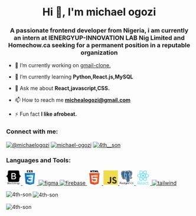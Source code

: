 <h1 align="center">Hi 👋, I'm michael ogozi</h1>
<h3 align="center">A passionate frontend developer from Nigeria, i am currently an intern at IENERGYUP-INNOVATION LAB Nig Limited and Homechow.ca seeking for a permanent position in a reputable organization</h3>

- 🔭 I’m currently working on [gmail-clone.](https://github.com/4th-son/gmail-clone.)

- 🌱 I’m currently learning **Python,React.js,MySQL**

- 💬 Ask me about **React,javascript,CSS.**

- 📫 How to reach me **michealogozi@gmail.com**

- ⚡ Fun fact **I like afrobeat.**

<h3 align="left">Connect with me:</h3>
<p align="left">
<a href="https://twitter.com/@michaelogozi" target="blank"><img align="center" src="https://raw.githubusercontent.com/rahuldkjain/github-profile-readme-generator/master/src/images/icons/Social/twitter.svg" alt="@michaelogozi" height="30" width="40" /></a>
<a href="https://linkedin.com/in/michael-ogozi" target="blank"><img align="center" src="https://raw.githubusercontent.com/rahuldkjain/github-profile-readme-generator/master/src/images/icons/Social/linked-in-alt.svg" alt="michael-ogozi" height="30" width="40" /></a>
<a href="https://instagram.com/4th__son" target="blank"><img align="center" src="https://raw.githubusercontent.com/rahuldkjain/github-profile-readme-generator/master/src/images/icons/Social/instagram.svg" alt="4th__son" height="30" width="40" /></a>
</p>

<h3 align="left">Languages and Tools:</h3>
<p align="left"> <a href="https://getbootstrap.com" target="_blank" rel="noreferrer"> <img src="https://raw.githubusercontent.com/devicons/devicon/master/icons/bootstrap/bootstrap-plain-wordmark.svg" alt="bootstrap" width="40" height="40"/> </a> <a href="https://www.w3schools.com/css/" target="_blank" rel="noreferrer"> <img src="https://raw.githubusercontent.com/devicons/devicon/master/icons/css3/css3-original-wordmark.svg" alt="css3" width="40" height="40"/> </a> <a href="https://www.figma.com/" target="_blank" rel="noreferrer"> <img src="https://www.vectorlogo.zone/logos/figma/figma-icon.svg" alt="figma" width="40" height="40"/> </a> <a href="https://firebase.google.com/" target="_blank" rel="noreferrer"> <img src="https://www.vectorlogo.zone/logos/firebase/firebase-icon.svg" alt="firebase" width="40" height="40"/> </a> <a href="https://www.w3.org/html/" target="_blank" rel="noreferrer"> <img src="https://raw.githubusercontent.com/devicons/devicon/master/icons/html5/html5-original-wordmark.svg" alt="html5" width="40" height="40"/> </a> <a href="https://developer.mozilla.org/en-US/docs/Web/JavaScript" target="_blank" rel="noreferrer"> <img src="https://raw.githubusercontent.com/devicons/devicon/master/icons/javascript/javascript-original.svg" alt="javascript" width="40" height="40"/> </a> <a href="https://www.postgresql.org" target="_blank" rel="noreferrer"> <img src="https://raw.githubusercontent.com/devicons/devicon/master/icons/postgresql/postgresql-original-wordmark.svg" alt="postgresql" width="40" height="40"/> </a> <a href="https://reactjs.org/" target="_blank" rel="noreferrer"> <img src="https://raw.githubusercontent.com/devicons/devicon/master/icons/react/react-original-wordmark.svg" alt="react" width="40" height="40"/> </a> <a href="https://tailwindcss.com/" target="_blank" rel="noreferrer"> <img src="https://www.vectorlogo.zone/logos/tailwindcss/tailwindcss-icon.svg" alt="tailwind" width="40" height="40"/> </a> </p>

<p><img align="left" src="https://github-readme-stats.vercel.app/api/top-langs?username=4th-son&show_icons=true&locale=en&layout=compact" alt="4th-son" /></p>

<p>&nbsp;<img align="center" src="https://github-readme-stats.vercel.app/api?username=4th-son&show_icons=true&locale=en" alt="4th-son" /></p>

<p><img align="center" src="https://github-readme-streak-stats.herokuapp.com/?user=4th-son&" alt="4th-son" /></p>


